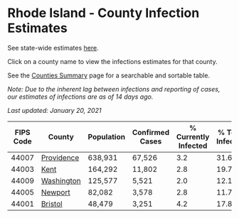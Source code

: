 # Rhode Island - County Infection Estimates

See state-wide estimates [here](/infections/us-ri).

Click on a county name to view the infections estimates for that county.

See the [Counties Summary](/infections/summary-counties) page for a searchable and sortable table.

*Note: Due to the inherent lag between infections and reporting of cases, our estimates of infections are as of 14 days ago.*

*Last updated: January 20, 2021*

|   FIPS Code |                   County |   Population |   Confirmed Cases |   % Currently Infected |   % Total Infected |
|-------------|--------------------------|--------------|-------------------|------------------------|--------------------|
|       44007 | [Providence](providence) |      638,931 |            67,526 |                    3.2 |               31.6 |
|       44003 |             [Kent](kent) |      164,292 |            11,802 |                    2.8 |               19.7 |
|       44009 | [Washington](washington) |      125,577 |             5,521 |                    2.0 |               12.1 |
|       44005 |       [Newport](newport) |       82,082 |             3,578 |                    2.8 |               11.7 |
|       44001 |       [Bristol](bristol) |       48,479 |             3,251 |                    4.2 |               17.8 |